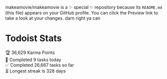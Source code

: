 makeamovie/makeamovie is a ✨ special ✨ repository because its `README.md` (this file) appears on your GitHub profile.
You can click the Preview link to take a look at your changes. darn right ya can

# Todoist Stats

<!-- TODO-IST:START -->
🏆  36,629 Karma Points           
🌸  Completed 9 tasks today           
✅  Completed 26,667 tasks so far           
⏳  Longest streak is 328 days
<!-- TODO-IST:END -->